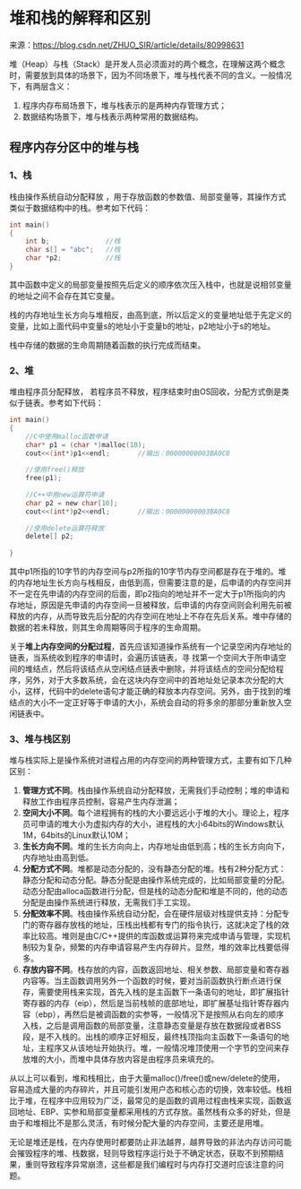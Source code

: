 # 堆和栈的解释和区别

来源：https://blog.csdn.net/ZHUO_SIR/article/details/80998631

堆（Heap）与栈（Stack）是开发人员必须面对的两个概念，在理解这两个概念时，需要放到具体的场景下，因为不同场景下，堆与栈代表不同的含义。一般情况下，有两层含义： 

1. 程序内存布局场景下，堆与栈表示的是两种内存管理方式；
2. 数据结构场景下，堆与栈表示两种常用的数据结构。

## 程序内存分区中的堆与栈

### 1、栈

栈由操作系统自动分配释放 ，用于存放函数的参数值、局部变量等，其操作方式类似于数据结构中的栈。参考如下代码：

```c
int main()
{
    int b;              //栈
    char s[] = "abc";   //栈
    char *p2;           //栈
}
```

其中函数中定义的局部变量按照先后定义的顺序依次压入栈中，也就是说相邻变量的地址之间不会存在其它变量。

栈的内存地址生长方向与堆相反，由高到底，所以后定义的变量地址低于先定义的变量，比如上面代码中变量s的地址小于变量b的地址，p2地址小于s的地址。

栈中存储的数据的生命周期随着函数的执行完成而结束。

### 2、堆

堆由程序员分配释放， 若程序员不释放，程序结束时由OS回收，分配方式倒是类似于链表。参考如下代码：

```c
int main()
{
    //C中使用malloc函数申请
    char* p1 = (char *)malloc(10);
    cout<<(int*)p1<<endl;       //输出：00000000003BA0C0
 
    //使用free()释放
    free(p1);
 
    //C++中用new运算符申请
    char p2 = new char[10];
    cout<<(int*)p2<<endl;       //输出：00000000003BA0C0
 
    //使用delete运算符释放
    delete[] p2;
 
}
```

其中p1所指的10字节的内存空间与p2所指的10字节内存空间都是存在于堆的。堆的内存地址生长方向与栈相反，由低到高，但需要注意的是，后申请的内存空间并不一定在先申请的内存空间的后面，即p2指向的地址并不一定大于p1所指向的内存地址，原因是先申请的内存空间一旦被释放，后申请的内存空间则会利用先前被释放的内存，从而导致先后分配的内存空间在地址上不存在先后关系。堆中存储的数据的若未释放，则其生命周期等同于程序的生命周期。

关于**堆上内存空间的分配过程**，首先应该知道操作系统有一个记录空闲内存地址的链表，当系统收到程序的申请时，会遍历该链表，寻 找第一个空间大于所申请空间的堆结点，然后将该结点从空闲结点链表中删除，并将该结点的空间分配给程序，另外，对于大多数系统，会在这块内存空间中的首地址处记录本次分配的大小，这样，代码中的delete语句才能正确的释放本内存空间。另外，由于找到的堆结点的大小不一定正好等于申请的大小，系统会自动的将多余的那部分重新放入空闲链表中。

### 3、堆与栈区别

堆与栈实际上是操作系统对进程占用的内存空间的两种管理方式，主要有如下几种区别： 

1. **管理方式不同**。栈由操作系统自动分配释放，无需我们手动控制；堆的申请和释放工作由程序员控制，容易产生内存泄漏； 
2. **空间大小不同**。每个进程拥有的栈的大小要远远小于堆的大小。理论上，程序员可申请的堆大小为虚拟内存的大小，进程栈的大小64bits的Windows默认1M，64bits的Linux默认10M；
3. **生长方向不同**。堆的生长方向向上，内存地址由低到高；栈的生长方向向下，内存地址由高到低。 
4. **分配方式不同**。堆都是动态分配的，没有静态分配的堆。栈有2种分配方式：静态分配和动态分配。静态分配是由操作系统完成的，比如局部变量的分配。动态分配由alloca函数进行分配，但是栈的动态分配和堆是不同的，他的动态分配是由操作系统进行释放，无需我们手工实现。 
5. **分配效率不同**。栈由操作系统自动分配，会在硬件层级对栈提供支持：分配专门的寄存器存放栈的地址，压栈出栈都有专门的指令执行，这就决定了栈的效率比较高。堆则是由C/C++提供的库函数或运算符来完成申请与管理，实现机制较为复杂，频繁的内存申请容易产生内存碎片。显然，堆的效率比栈要低得多。 
6. **存放内容不同**。栈存放的内容，函数返回地址、相关参数、局部变量和寄存器内容等。当主函数调用另外一个函数的时候，要对当前函数执行断点进行保存，需要使用栈来实现，首先入栈的是主函数下一条语句的地址，即扩展指针寄存器的内存（eip），然后是当前栈帧的底部地址，即扩展基址指针寄存器内容（ebp），再然后是被调函数的实参等，一般情况下是按照从右向左的顺序入栈，之后是调用函数的局部变量，注意静态变量是存放在数据段或者BSS段，是不入栈的。出栈的顺序正好相反，最终栈顶指向主函数下一条语句的地址，主程序又从该地址开始执行。堆，一般情况堆顶使用一个字节的空间来存放堆的大小，而堆中具体存放内容是由程序员来填充的。

从以上可以看到，堆和栈相比，由于大量malloc()/free()或new/delete的使用，容易造成大量的内存碎片，并且可能引发用户态和核心态的切换，效率较低。栈相比于堆，在程序中应用较为广泛，最常见的是函数的调用过程由栈来实现，函数返回地址、EBP、实参和局部变量都采用栈的方式存放。虽然栈有众多的好处，但是由于和堆相比不是那么灵活，有时候分配大量的内存空间，主要还是用堆。

无论是堆还是栈，在内存使用时都要防止非法越界，越界导致的非法内存访问可能会摧毁程序的堆、栈数据，轻则导致程序运行处于不确定状态，获取不到预期结果，重则导致程序异常崩溃，这些都是我们编程时与内存打交道时应该注意的问题。

